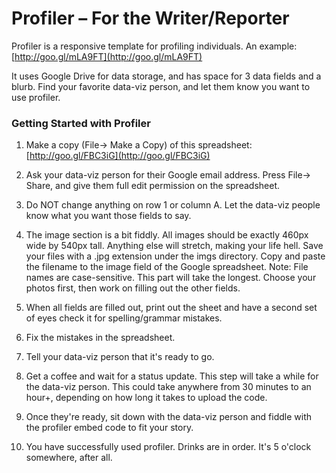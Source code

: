 # Profiler – For the Writer/Reporter
Profiler is a responsive template for profiling individuals. An example: [http://goo.gl/mLA9FT](http://goo.gl/mLA9FT)

It uses Google Drive for data storage, and has space for 3 data fields and a blurb. Find your favorite data-viz person, and let them know you want to use profiler. 

### Getting Started with Profiler
1. Make a copy (File→ Make a Copy) of this spreadsheet: [http://goo.gl/FBC3iG](http://goo.gl/FBC3iG)
2. Ask your data-viz person for their Google email address. Press File→ Share, and give them full edit permission on the spreadsheet.
3. Do NOT change anything on row 1 or column A. Let the data-viz people know what you want those fields to say.

4. The image section is a bit fiddly. All images should be exactly 460px wide by 540px tall. Anything else will stretch, making your life hell. Save your files with a .jpg extension under the imgs directory. Copy and paste the filename to the image field of the Google spreadsheet. Note: File names are case-sensitive. This part will take the longest. Choose your photos first, then work on filling out the other fields.
5. When all fields are filled out, print out the sheet and have a second set of eyes check it for spelling/grammar mistakes.
6. Fix the mistakes in the spreadsheet.
7. Tell your data-viz person that it's ready to go.
8. Get a coffee and wait for a status update. This step will take a while for the data-viz person. This could take anywhere from 30 minutes to an hour+, depending on how long it takes to upload the code.
9. Once they're ready, sit down with the data-viz person and fiddle with the profiler embed code  to fit your story.
10. You have successfully used profiler. Drinks are in order. It's 5 o'clock somewhere, after all.